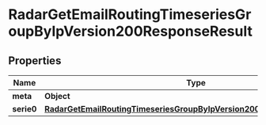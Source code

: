 

# RadarGetEmailRoutingTimeseriesGroupByIpVersion200ResponseResult


## Properties

| Name | Type | Description | Notes |
|------------ | ------------- | ------------- | -------------|
|**meta** | **Object** |  |  |
|**serie0** | [**RadarGetEmailRoutingTimeseriesGroupByIpVersion200ResponseResultSerie0**](RadarGetEmailRoutingTimeseriesGroupByIpVersion200ResponseResultSerie0.md) |  |  |



